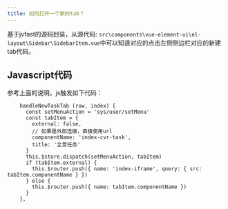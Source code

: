 ```yaml
---
title: 如何打开一个新的tab？
---
```


基于jvfast的源码封装，从源代码: `src\components\vue-element-ui\el-layout\Sidebar\SidebarItem.vue`中可以知道对应的点击左侧侧边栏对应的新建tab代码。

## Javascript代码

参考上面的说明，js触发如下代码：

```
    handleNewTaskTab (row, index) {
      const setMenuAction = 'sys/user/setMenu'
      const tabItem = {
        external: false,
        // 如果是外部连接，直接使用url
        componentName: 'index-cvr-task',
        title: '全景任务'
      }
      this.$store.dispatch(setMenuAction, tabItem)
      if (tabItem.external) {
        this.$router.push({ name: 'index-iframe', query: { src: tabItem.componentName } })
      } else {
        this.$router.push({ name: tabItem.componentName })
      }
    },
```
